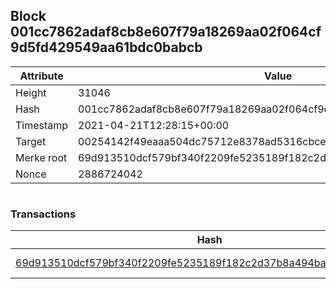 ## Block 001cc7862adaf8cb8e607f79a18269aa02f064cf9d5fd429549aa61bdc0babcb

Attribute | Value
--- | ---
Height | 31046
Hash | 001cc7862adaf8cb8e607f79a18269aa02f064cf9d5fd429549aa61bdc0babcb
Timestamp | 2021-04-21T12:28:15+00:00
Target | 00254142f49eaaa504dc75712e8378ad5316cbcead634704b3734b6271167cc4
Merke root | 69d913510dcf579bf340f2209fe5235189f182c2d37b8a494ba7a95ef5ece027
Nonce | 2886724042

```

```

### Transactions

Hash | Amount
--- | ---
[69d913510dcf579bf340f2209fe5235189f182c2d37b8a494ba7a95ef5ece027](69d913510dcf579bf340f2209fe5235189f182c2d37b8a494ba7a95ef5ece027.md) | 10.00000000 SKEPTI 
